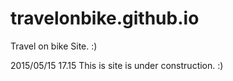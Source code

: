 # travelonbike.github.io
Travel on bike Site. :)

2015/05/15 17.15
This is site is under construction. :)
